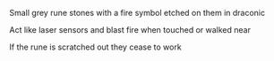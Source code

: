 Small grey rune stones with a fire symbol etched on them in draconic

Act like laser sensors and blast fire when touched or walked near

If the rune is scratched out they cease to work